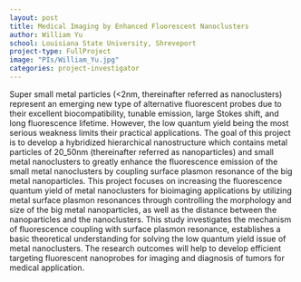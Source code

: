 ```yaml
---
layout: post
title: Medical Imaging by Enhanced Fluorescent Nanoclusters
author: William Yu
school: Louisiana State University, Shreveport
project-type: FullProject
image: "PIs/William_Yu.jpg"
categories: project-investigator
---
```



<p>Super small metal particles (<2nm, thereinafter referred as nanoclusters) represent an emerging new type of alternative fluorescent probes due to their excellent biocompatibility, tunable emission, large Stokes shift, and long fluorescence lifetime. However, the low quantum yield being the most serious weakness limits their practical applications. The goal of this project is to develop a hybridized hierarchical nanostructure which contains metal particles of 20_50nm (thereinafter referred as nanoparticles) and small metal nanoclusters to greatly enhance the fluorescence emission of the small metal nanoclusters by coupling surface plasmon resonance of the big metal nanoparticles. This project focuses on increasing the fluorescence quantum yield of metal nanoclusters for bioimaging applications by utilizing metal surface plasmon resonances through controlling the morphology and size of the big metal nanoparticles, as well as the distance between the nanoparticles and the nanoclusters. This study investigates the mechanism of fluorescence coupling with surface plasmon resonance, establishes a basic theoretical understanding for solving the low quantum yield issue of metal nanoclusters. The research outcomes will help to develop efficient targeting fluorescent nanoprobes for imaging and diagnosis of tumors for medical application.
  </p>
